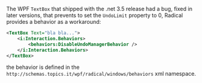 The WPF `TextBox` that shipped with the .net 3.5 release had a bug, fixed in later versions, that prevents to set the `UndoLimit` property to 0, Radical provides a behavior as a workaround:

```xml
<TextBox Text="bla bla...">
    <i:Interaction.Behaviors>
        <behaviors:DisableUndoManagerBehavior />
    </i:Interaction.Behaviors>
</TextBox>
```

the behavior is defined in the `http://schemas.topics.it/wpf/radical/windows/behaviors` xml namespace.
